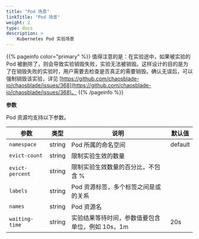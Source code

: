 ```yaml
---
title: "Pod 场景"
linkTitle: "Pod 场景"
weight: 2
type: docs
description: > 
    Kubernetes Pod 实验场景
---
```

{{% pageinfo color="primary" %}}
值得注意的是：在实验途中，如果被实验的 Pod 被删除了，则会导致实验销毁失败，实验无法被销毁。这样设计的目的是为了在销毁失败的实验时，用户需要去检查是否真正的需要销毁。确认无误后，可以强制销毁该实验，详见 [https://github.com/chaosblade-io/chaosblade/issues/368](https://github.com/chaosblade-io/chaosblade/issues/368)。
{{% /pageinfo %}}

**参数**

Pod 资源均支持以下参数。

| 参数 | 类型 | 说明 | 默认值 |
| --- | --- | --- | --- |
| `namespace` | string | Pod 所属的命名空间 | default |
| `evict-count` | string | 限制实验生效的数量 | |
| `evict-percent` | string | 限制实验生效数量的百分比，不包含 % | |
| `labels` | string | Pod 资源标签，多个标签之间是或的关系 | |
| `names` | string | Pod 资源名 | |
| `waiting-time` | string | 实验结果等待时间，参数值要包含单位，例如 10s，1m | 20s |
